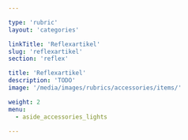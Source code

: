 ```yaml
---

type: 'rubric'
layout: 'categories'

linkTitle: 'Reflexartikel'
slug: 'reflexartikel'
section: 'reflex'

title: 'Reflexartikel'
description: 'TODO'
image: '/media/images/rubrics/accessories/items/'

weight: 2
menu:
  - aside_accessories_lights

---
```

